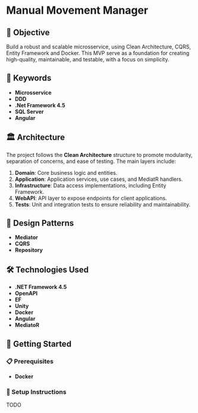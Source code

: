 # Manual Movement Manager

## 🎯 Objective

Build a robust and scalable microsservice, using Clean Architecture, CQRS, Entity Framework and Docker. This MVP serve as a foundation for creating high-quality, maintainable, and testable, with a focus on simplicity.

## 🔑 Keywords
- **Microsservice**
- **DDD**
- **.Net Framework 4.5**
- **SQL Server**
- **Angular**

## 🏛️ Architecture

The project follows the **Clean Architecture** structure to promote modularity, separation of concerns, and ease of testing. The main layers include:

1. **Domain**: Core business logic and entities.
2. **Application**: Application services, use cases, and MediatR handlers.
3. **Infrastructure**: Data access implementations, including Entity Framework.
4. **WebAPI**: API layer to expose endpoints for client applications.
5. **Tests**: Unit and integration tests to ensure reliability and maintainability.

## 🧩  Design Patterns
- **Mediator**
- **CQRS**
- **Repository**

## 🛠️ Technologies Used
- **.NET Framework 4.5**
- **OpenAPI**
- **EF**
- **Unity**
- **Docker**
- **Angular**
- **MediatoR**

## 🚀 Getting Started

### 📋 Prerequisites

- **Docker**

### 📝 Setup Instructions

TODO
